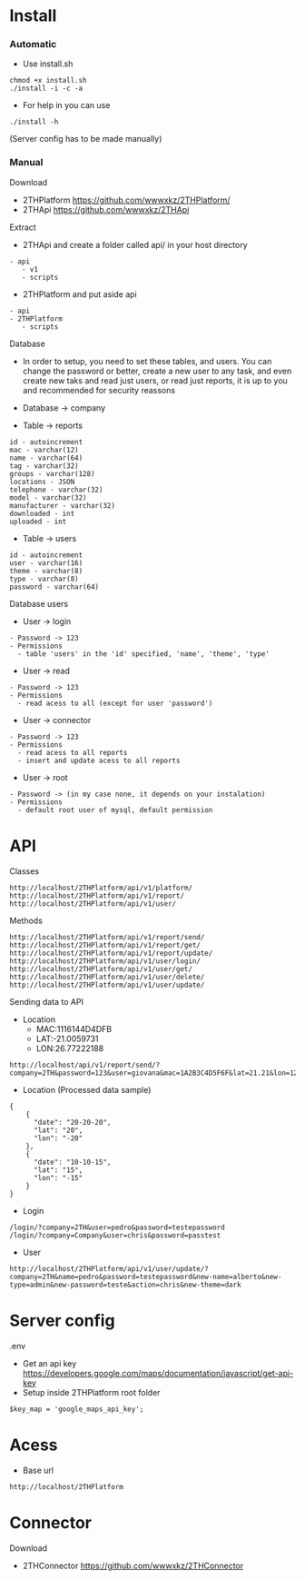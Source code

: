 # Install

### Automatic 
- Use install.sh
```
chmod +x install.sh
./install -i -c -a
```
- For help in you can use
```
./install -h
```
(Server config has to be made manually)

### Manual
Download 
- 2THPlatform https://github.com/wwwxkz/2THPlatform/
- 2THApi https://github.com/wwwxkz/2THApi

Extract
- 2THApi and create a folder called api/ in your host directory

```
- api
   - v1
   - scripts
```
- 2THPlatform and put aside api
```
- api
- 2THPlatform
   - scripts
```

Database
- In order to setup, you need to set these tables, and users. You can change the password or better, create a new user to any task, and even create new taks and read just users, or read just reports, it is up to you and recommended for security reassons

- Database -> company 
- Table -> reports 
```
id - autoincrement
mac - varchar(12)
name - varchar(64)
tag - varchar(32)
groups - varchar(128)
locations - JSON 
telephone - varchar(32)
model - varchar(32)
manufacturer - varchar(32)
downloaded - int
uploaded - int
```
- Table -> users
```
id - autoincrement
user - varchar(16)
theme - varchar(8)
type - varchar(8)
password - varchar(64)
```

Database users 
- User -> login
```
- Password -> 123
- Permissions
  - table 'users' in the 'id' specified, 'name', 'theme', 'type'
```

- User -> read
```
- Password -> 123
- Permissions
  - read acess to all (except for user 'password')
```

- User -> connector
```
- Password -> 123
- Permissions
  - read acess to all reports
  - insert and update acess to all reports
```

- User -> root 
```
- Password -> (in my case none, it depends on your instalation)
- Permissions
  - default root user of mysql, default permission
```

# API

Classes
```
http://localhost/2THPlatform/api/v1/platform/
http://localhost/2THPlatform/api/v1/report/
http://localhost/2THPlatform/api/v1/user/
```

Methods
```
http://localhost/2THPlatform/api/v1/report/send/
http://localhost/2THPlatform/api/v1/report/get/
http://localhost/2THPlatform/api/v1/report/update/
http://localhost/2THPlatform/api/v1/user/login/
http://localhost/2THPlatform/api/v1/user/get/
http://localhost/2THPlatform/api/v1/user/delete/
http://localhost/2THPlatform/api/v1/user/update/
```

Sending data to API 
- Location
  - MAC:1116144D4DFB
  - LAT:-21.0059731
  - LON:26.77222188
```
http://localhost/api/v1/report/send/?company=2TH&password=123&user=giovana&mac=1A2B3C4D5F6F&lat=21.21&lon=12.21&tel=12313131231&model=ASUSXB00&manufacturer=ASUS
```
- Location (Processed data sample)
```
{
    {
      "date": "20-20-20",
      "lat": "20",
      "lon": "-20"
    },
    {
      "date": "10-10-15",
      "lat": "15",
      "lon": "-15"
    }
}
```

- Login
```
/login/?company=2TH&user=pedro&password=testepassword
/login/?company=Company&user=chris&password=passtest
```
- User
```
http://localhost/2THPlatform/api/v1/user/update/?company=2TH&name=pedro&password=testepassword&new-name=alberto&new-type=admin&new-password=teste&action=chris&new-theme=dark
```

# Server config

.env
- Get an api key https://developers.google.com/maps/documentation/javascript/get-api-key
- Setup inside 2THPlatform root folder
```
$key_map = 'google_maps_api_key';
```

# Acess
- Base url
```
http://localhost/2THPlatform
```

# Connector 

Download 
- 2THConnector https://github.com/wwwxkz/2THConnector

